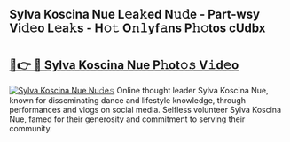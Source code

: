 ## Sylva Koscina Nue L𝚎a𝚔ed N𝚞𝚍e - Part-wsy Vi𝚍𝚎o L𝚎a𝚔s - H𝚘𝚝 O𝚗𝚕yf𝚊ns P𝚑𝚘tos cUdbx

# <h2><a href="http://kfc4zh.oniu.top/?m=Sylva+Koscina+Nue">🔗👉 🔴 Sylva Koscina Nue P𝚑ot𝚘𝚜 V𝚒d𝚎o</a></h2>

[![Sylva Koscina Nue Nu𝚍e𝚜](https://i.imgur.com/0qMVB7G.gif)](http://kfc4zh.oniu.top/?m=Sylva+Koscina+Nue)
Online thought leader Sylva Koscina Nue, known for disseminating dance and lifestyle knowledge, through performances and vlogs on social media. Selfless volunteer Sylva Koscina Nue, famed for their generosity and commitment to serving their community.  
